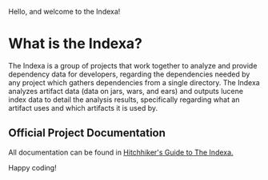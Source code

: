 Hello, and welcome to the Indexa!

# What is the Indexa?

The Indexa is a group of projects that work together to analyze and provide dependency data for developers, regarding the dependencies needed by any project which gathers dependencies from a single directory. The Indexa analyzes artifact data (data on jars, wars, and ears) and outputs lucene index data to detail the analysis results, specifically regarding what an artifact uses and which artifacts it is used by.

## Official Project Documentation 

All documentation can be found in [Hitchhiker's Guide to The Indexa.](./docs/index.md) 

Happy coding!